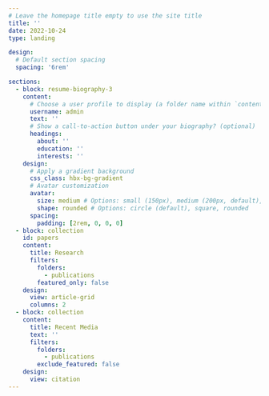 ```yaml
---
# Leave the homepage title empty to use the site title
title: ''
date: 2022-10-24
type: landing

design:
  # Default section spacing
  spacing: '6rem'

sections:
  - block: resume-biography-3
    content:
      # Choose a user profile to display (a folder name within `content/authors/`)
      username: admin
      text: ''
      # Show a call-to-action button under your biography? (optional)
      headings:
        about: ''
        education: ''
        interests: ''
    design:
      # Apply a gradient background
      css_class: hbx-bg-gradient
      # Avatar customization
      avatar:
        size: medium # Options: small (150px), medium (200px, default), large (320px), xl (400px), xxl (500px)
        shape: rounded # Options: circle (default), square, rounded
      spacing:
        padding: [2rem, 0, 0, 0]
  - block: collection
    id: papers
    content:
      title: Research
      filters:
        folders:
          - publications
        featured_only: false
    design:
      view: article-grid
      columns: 2
  - block: collection
    content:
      title: Recent Media
      text: ''
      filters:
        folders:
          - publications
        exclude_featured: false
    design:
      view: citation
---
```

